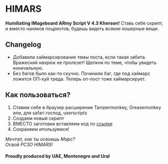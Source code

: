 # HIMARS
**Humiliating IMageboard ARmy Script V 4.3 Kherson!**  Ставь себе скрипт, и вместо наняков поцреотов, будешь видеть всякие кошерные вещи.
## Changelog
- Добавили хаймарсирование темы поста, если такая забита. Вражеский нахрюк не пролезет! Щелкни по теме, чтобы увидеть изначальную.
- Без багов было как-то скучно. Починили баг, где под хаймарс ложится ОП-хуй треда. Теперь оп-пост тоже хаймарсирует.
## Как пользоваться?
1.  Ставим себе в браузер расширение Tampermonkey, Greasemonkey или, для safari господ, userscripts
2.  Создаем новый скрипт
3.  ВМЕСТО заготовки вставляем код по [ссылке](https://raw.githubusercontent.com/himars40k/himars/main/himars.js)
4.  Сохраняем ипользуемся!

*Мечтал, как ты освоишь Марс?  
Освой РСЗО HIMARS!*

#### Proudly produced by UAE, Montenegro and Ural
